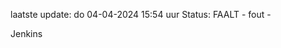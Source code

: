 laatste update: 
do 04-04-2024 15:54   uur 
Status: FAALT - fout - 
<div class="service R">Jenkins</div>